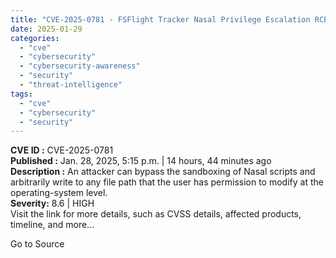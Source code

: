 ```yaml
---
title: "CVE-2025-0781 - FSFlight Tracker Nasal Privilege Escalation RCE"
date: 2025-01-29
categories: 
  - "cve"
  - "cybersecurity"
  - "cybersecurity-awareness"
  - "security"
  - "threat-intelligence"
tags: 
  - "cve"
  - "cybersecurity"
  - "security"
---
```


**CVE ID :** CVE-2025-0781  
**Published :** Jan. 28, 2025, 5:15 p.m. | 14 hours, 44 minutes ago  
**Description :** An attacker can bypass the sandboxing of Nasal scripts and arbitrarily write to any file path that the user has permission to modify at the operating-system level.  
**Severity:** 8.6 | HIGH  
Visit the link for more details, such as CVSS details, affected products, timeline, and more...

Go to Source
